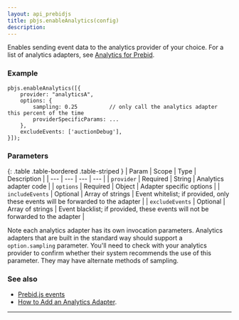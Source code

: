 ```yaml
---
layout: api_prebidjs
title: pbjs.enableAnalytics(config)
description: 
---
```



Enables sending event data to the analytics provider of your choice. For a list of analytics adapters, see [Analytics for Prebid](/overview/analytics.html).

### Example

```
pbjs.enableAnalytics([{
    provider: "analyticsA",    
    options: {
        sampling: 0.25          // only call the analytics adapter this percent of the time
        providerSpecificParams: ...
    },
    excludeEvents: ['auctionDebug'],
}]);
```

### Parameters

{: .table .table-bordered .table-striped }
| Param | Scope | Type | Description |
| --- | --- | --- | --- |
| `provider` | Required | String | Analytics adapter code |
| `options`       |  Required  | Object | Adapter specific options |
| `includeEvents` | Optional | Array of strings | Event whitelist; if provided, only these events will be forwarded to the adapter |
| `excludeEvents` | Optional | Array of strings | Event blacklist; if provided, these events will not be forwarded to the adapter |


Note each analytics adapter has its own invocation parameters. Analytics adapters that are built in the standard way should
support a `option.sampling` parameter. You'll need to check with your analytics provider to confirm
whether their system recommends the use of this parameter. They may have alternate methods of sampling.


### See also

- [Prebid.js events](/dev-docs/publisher-api-reference/getEvents.html)
- [How to Add an Analytics Adapter](/dev-docs/integrate-with-the-prebid-analytics-api.html).


<hr class="full-rule" />
